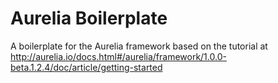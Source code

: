 # Aurelia Boilerplate

A boilerplate for the Aurelia framework based on the tutorial at http://aurelia.io/docs.html#/aurelia/framework/1.0.0-beta.1.2.4/doc/article/getting-started
